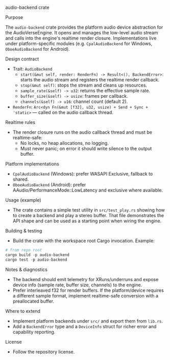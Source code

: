 audio-backend crate

Purpose

The `audio-backend` crate provides the platform audio device abstraction for the AudioVerseEngine. It opens and manages the low-level audio stream and calls into the engine's realtime render closure. Implementations live under platform-specific modules (e.g. `CpalAudioBackend` for Windows, `OboeAudioBackend` for Android).

Design contract

- Trait: `AudioBackend`
  - `start(&mut self, render: RenderFn) -> Result<(), BackendError>`: starts the audio stream and registers the realtime render callback.
  - `stop(&mut self)`: stops the stream and cleans up resources.
  - `sample_rate(&self) -> u32`: returns the effective sample rate.
  - `buffer_size(&self) -> usize`: frames per callback.
  - `channels(&self) -> u16`: channel count (default 2).
- `RenderFn`: `Arc<dyn Fn(&mut [f32], u32, usize) + Send + Sync + 'static>` — called on the audio callback thread.

Realtime rules

- The render closure runs on the audio callback thread and must be realtime-safe:
  - No locks, no heap allocations, no logging.
  - Must never panic; on error it should write silence to the output buffer.

Platform implementations

- `CpalAudioBackend` (Windows): prefer WASAPI Exclusive, fallback to shared.
- `OboeAudioBackend` (Android): prefer AAudio/PerformanceMode::LowLatency and exclusive where available.

Usage (example)

- The crate contains a simple test utility in `src/test_play.rs` showing how to create a backend and play a stereo buffer. That file demonstrates the API shape and can be used as a starting point when wiring the engine.

Building & testing

- Build the crate with the workspace root Cargo invocation. Example:

```powershell
# from repo root
cargo build -p audio-backend
cargo test -p audio-backend
```

Notes & diagnostics

- The backend should emit telemetry for XRuns/underruns and expose device info (sample rate, buffer size, channels) to the engine.
- Prefer interleaved f32 for render buffers. If the platform/device requires a different sample format, implement realtime-safe conversion with a preallocated buffer.

Where to extend

- Implement platform backends under `src/` and export them from `lib.rs`.
- Add a `BackendError` type and a `DeviceInfo` struct for richer error and capability reporting.

License

- Follow the repository license.
